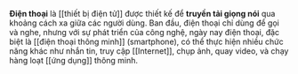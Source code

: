 **Điện thoại** là [[thiết bị điện tử]] được thiết kế để **truyền tải giọng nói** qua khoảng cách xa giữa các người dùng. Ban đầu, điện thoại chỉ dùng để gọi và nghe, nhưng với sự phát triển của công nghệ, ngày nay điện thoại, đặc biệt là [[điện thoại thông minh]] (smartphone), có thể thực hiện nhiều chức năng khác như nhắn tin, truy cập [[Internet]], chụp ảnh, quay video, và chạy hàng loạt [[ứng dụng]] thông minh.